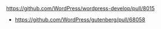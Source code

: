 https://github.com/WordPress/wordpress-develop/pull/8015

* https://github.com/WordPress/gutenberg/pull/68058
